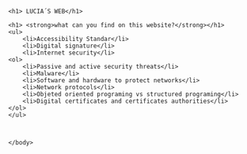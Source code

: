    <!DOCTYPE html>
<html>
    <head>
        <meta charset="utf-8">
        <title> LUCIA´S WEB</title>
    </head>
    <body>
	<style>
		h2 {
		   color: rgb(247, 191, 190);
		}
		p {
		    color: rgb(234,133, 154);
		}
		#LUCIA´S WEB {
		  background-color: #F7BFBE;
		}
		#what can you find on this website? {
		  background-color: #EA899A;
		}
		</style>

    <h1> LUCIA´S WEB</h1>

    <h1> <strong>what can you find on this website?</strong></h1>
	<ul>
	    <li>Accessibility Standar</li>
		<li>Digital signature</li>
		<li>Internet security</li>
	<ol>
	    <li>Passive and active security threats</li>
		<li>Malware</li>
		<li>Software and hardware to protect networks</li>
		<li>Network protocols</li>
		<li>Objeted oriented programing vs structured programing</li>
		<li>Digital certificates and certificates authorities</li>
	</ol>
	</ul>



    </body>
</html>
